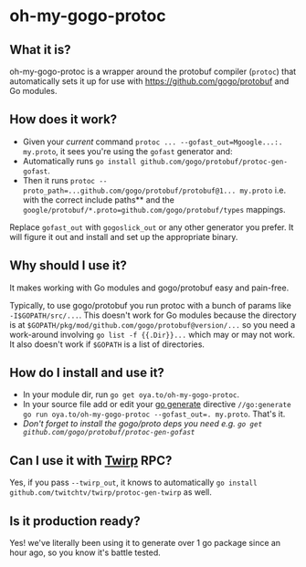 # oh-my-gogo-protoc

## What it is?

oh-my-gogo-protoc is a wrapper around the protobuf compiler (`protoc`) that automatically sets it up for use with https://github.com/gogo/protobuf and Go modules.

## How does it work?

- Given your _current_ command `protoc ... --gofast_out=Mgoogle...:. my.proto`, it sees you're using the `gofast` generator and:
- Automatically runs `go install github.com/gogo/protobuf/protoc-gen-gofast`.
- Then it runs `protoc --proto_path=...github.com/gogo/protobuf/protobuf@1... my.proto` i.e. with the correct include paths\*\* and the `google/protobuf/*.proto=github.com/gogo/protobuf/types` mappings.

Replace `gofast_out` with `gogoslick_out` or any other generator you prefer. It will figure it out and install and set up the appropriate binary.

## Why should I use it?

It makes working with Go modules and gogo/protobuf easy and pain-free.

Typically, to use gogo/protobuf you run protoc with a bunch of params like `-I$GOPATH/src/...`. This doesn't work for Go modules because the directory is at `$GOPATH/pkg/mod/github.com/gogo/protobuf@version/...` so you need a work-around involving `go list -f {{.Dir}}...` which may or may not work. It also doesn't work if `$GOPATH` is a list of directories.

## How do I install and use it?

- In your module dir, run `go get oya.to/oh-my-gogo-protoc`.
- In your source file add or edit your [go generate](https://golang.org/cmd/go/#hdr-Generate_Go_files_by_processing_source) directive `//go:generate go run oya.to/oh-my-gogo-protoc --gofast_out=. my.proto`. That's it.
- _Don't forget to install the gogo/proto deps you need e.g. `go get github.com/gogo/protobuf/protoc-gen-gofast`_

## Can I use it with [Twirp](https://github.com/twitchtv/twirp) RPC?

Yes, if you pass `--twirp_out`, it knows to automatically `go install github.com/twitchtv/twirp/protoc-gen-twirp` as well.

## Is it production ready?

Yes! we've literally been using it to generate over 1 go package since an hour ago, so you know it's battle tested.

